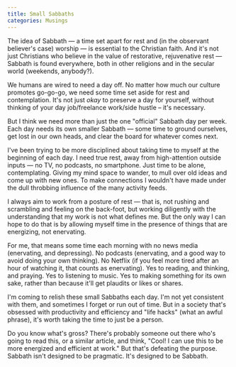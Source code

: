 ```yaml
---
title: Small Sabbaths
categories: Musings
---
```


The idea of Sabbath — a time set apart for rest and (in the observant believer's case) worship — is essential to the Christian faith. And it's
not just Christians who believe in the value of restorative, rejuvenative rest — Sabbath is found everywhere, both in other religions
and in the secular world (weekends, anybody?).

We humans are wired to need a day off. No matter how much our culture promotes go-go-go, we need some time set aside for rest and contemplation.
It's not just _okay_ to preserve a day for yourself, without thinking of your day job/freelance work/side hustle – it's necessary.

But I think we need more than just the one "official" Sabbath day per week. Each day needs its own smaller Sabbath — some time to ground ourselves,
get lost in our own heads, and clear the board for whatever comes next.

I've been trying to be more disciplined about taking time to myself at the beginning of each day. I need true rest, away from high-attention outside
inputs — no TV, no podcasts, no smartphone. Just time to be alone, contemplating. Giving my mind space to wander, to mull over old ideas and come up with new ones.
To make connections I wouldn't have made under the dull throbbing influence of the many activity feeds.

I always aim to work from a posture of rest — that is, not rushing and scrambling and feeling on the back-foot, but working diligently with the understanding
that my work is not what defines me. But the only way I can hope to do that is by allowing myself time in the presence of things that are energizing, not enervating.

For me, that means some time each morning with no news media (enervating, and depressing). No podcasts (enervating, and a good way to avoid doing your own thinking). No Netflix
(if you feel more tired after an hour of watching it, that counts as enervating). Yes to reading, and thinking, and praying. Yes to listening to music. Yes to making
something for its own sake, rather than because it'll get plaudits or likes or shares.

I'm coming to relish these small Sabbaths each day. I'm not yet consistent with them, and sometimes I forget or run out of time. But in a society that's obsessed with
productivity and efficiency and "life hacks" (what an awful phrase), it's worth taking the time to just be a person.

Do you know what's gross? There's probably someone out there who's going to read this, or a similar article, and think, "Cool! I can use this to be more energized
and efficient at work." But that's defeating the purpose. Sabbath isn't designed to be pragmatic. It's designed to be Sabbath.

